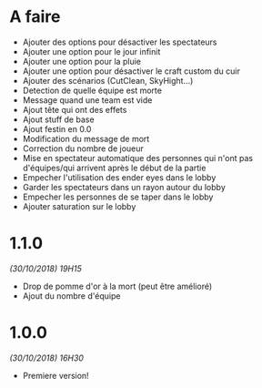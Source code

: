 # A faire
- Ajouter des options pour désactiver les spectateurs
- Ajouter une option pour le jour infinit
- Ajouter une option pour la pluie
- Ajouter une option pour désactiver le craft custom du cuir
- Ajouter des scénarios (CutClean, SkyHight...)
- Detection de quelle équipe est morte
- Message quand une team est vide
- Ajout tête qui ont des effets
- Ajout stuff de base
- Ajout festin en 0.0
- Modification du message de mort
- Correction du nombre de joueur
- Mise en spectateur automatique des personnes qui n'ont pas d'équipes/qui arrivent après le début de la partie
- Empecher l'utilisation des ender eyes dans le lobby
- Garder les spectateurs dans un rayon autour du lobby
- Empecher les personnes de se taper dans le lobby
- Ajouter saturation sur le lobby

# 1.1.0
*(30/10/2018) 19H15*
- Drop de pomme d'or à la mort (peut être amélioré)
- Ajout du nombre d'équipe 

# 1.0.0
*(30/10/2018) 16H30*
- Premiere version!
